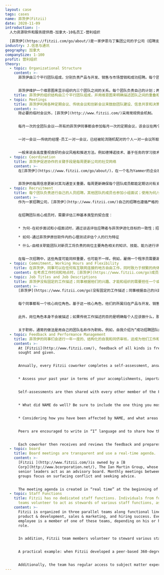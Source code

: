 ```yaml
---
layout: case
tags: cases
name: 菲茨伊(Fitzii)
date: 2020-11-09
introduction: |-
  人力资源软件和服务提供商-加拿大-10名员工-营利组织

  [菲茨伊](https://fitzii.com/go/about/)是一家伊恩马丁集团公司的子公司（招聘支持）
industry: J.信息与通讯
geography: 加拿大
companySize: 1-100
profit: 营利组织
theory:
  - topic: Organizational Structure
    content: >-
      菲茨伊由三个平行团队组成，分别负责产品与开发、销售与市场营销和成功招聘。每个团队都有一名高级人员负责战略和规划，但对团队的其他成员没有指挥权（菲茨伊使用建议流程和其他基于同事交流的流程进行决策）。


      菲茨伊维护一个维恩图来显示组织内三个团队之间的关系。每个团队负责自己的计划；两个团队之间的每个合作组合，都会在工作重叠的地方制定共享的计划；某些重要主题位于维恩图的中心，此处任何更改都需要三个团队的认可。“维恩中心”的主题包括菲茨伊的发展目标、战略和主题目标、可能对客户产生重大影响的产品和服务变化，以及自我管理等有关人力资源和文化的活动。
    title: 菲茨伊的组织结构由三个平行团队组成，并用维恩图来明确描述团队之间的重叠和共享决策之处。
  - topic: Meetings
    title: 菲茨伊利用各种定期会议、传统会议和创新会议来鼓励团队建设、信息共享和决策。
    content: >-
      除必要的临时会议外，[菲茨伊](http://www.fitzii.com/)采用常规例会机制。


      每月一次的全团队会议——所有的菲茨伊同事都会参加每月一次的定期会议，该会议在两个办公地点之间轮流举行。对于一个在两个地点工作并且经常远程工作的团队来说，这确保了一个可预测的能面对面开会的机会。该例会的议程包括完整人性活动，如了解一位同事的活动，以及财务审查，以提高每个团队成员的财务意识并促进主人翁思维。任何人想得到整个团队对任何主题意见的人，都可以将其他主题自由添加到一个共享文档中（没有人控制议程）。


      一对一会议——传统的经理-员工一对一会议，已经被轮流随机配对的个人一对一会议所取代。这些会议被称为“蔚蓝约会”，有助于加强联系，增加对其他角色的了解，并为建议流程提供可预测的第一个联络点。每对蔚蓝约会会持续三个月。


      一般来说会高度重视良好的会议风格和推进方法。例如德博诺技术、基于任务的学习技术和公司原创的问题杜兹（DOAQ）会议风格就是例子。
  - topic: Coordination
    title: 菲茨伊促进协作的关键手段是每周更新公司的社交网络
    content: >-
      在[菲茨伊](https://www.fitzii.com/go/about/)，在一个名为Yammer的企业社交网络中，每周都会发生更新，这是分享信息和接受建议的关键手段。每个核心团队成员每周都会写一篇关于她/他的工作活动、建议流程和关注点的最新帖子。


      菲茨伊的每周信息更新对其沟通至关重要。每周更新确保每个团队成员都能定期访问有关业务的各种信息 – 从财务表现到客户关注点以及个人参与度 – 从而提高菲茨伊团队成员的一致性和参与度。菲茨伊的股东和咨询委员会也是Yammer小组的成员，他们偶尔会在每周更新或咨询委员会会议上添加鼓励意见或提出课题。
  - topic: Recruitment
    title: 每个团队负责进行自己的人员招聘，其他团队的成员也参加小组面试；使用为何/如何/什么（why/how/what）提问框架，来评估应聘者的适配度。
    content: >-
      作为一家招聘公司，[菲茨伊](http://www.fitzii.com/)自己的招聘也遵循严格的流程来评估新员工的成功潜力，流程包括心理测试和深入的小组面试。招聘决定权在于招聘团队，其他每个团队的代表也参与小组面试。重点是确保新员工能在职场经历有意义的工作，并得到菲茨伊团队的支持。


      在招聘团队核心成员时，需要评估三种基本类型的契合度：


      * 为何-在初步面试和小组面试时，通过谈话评估应聘者与菲茨伊进化目标的一致性；招聘的强烈愿望是，为与组织目标明确共鸣的新人找到岗位一致性

      * 如何-通过菲茨伊原创软件内的心理测试评估个人的行为特征

      * 什么-由相关职能团队对新员工将负责的岗位主要角色相关的知识、技能、能力进行评估


      在每一次招聘中，这些角度可能同样重要，也可能不一样。例如，雇佣一个程序员需要高水平的知识、技能和能力（重视什么/what），而雇佣一个将制定策略的高级人员则需要高度的组织目标一致性（为何/why）。
  - topic: Commitment, Working Hours and Flexibility
    title: 在菲茨伊，同事可以在任何有互联网连接的地方自由工作，同时致力于频繁的肉体见面。
    content: 在考虑工作时间和地点时，[菲茨伊](https://www.fitzii.com/go)成员致力于在自由和责任之间“保持一个平衡感”。同事可以在任何有互联网连接的地方工作（自由）。成员享受很大程度的灵活性，比如有人可以富有成效的在家里工作，或偶尔基于需要到另一个地点工作。比如，一个同事在迈阿密工作了一个星期，以探望生病的亲戚。实际上，同事主要在两个办公室工作——一个在安大略省的奥克维尔，另一个在安大略省的多伦多。大家都致力于肉身共度时光——人们经常听到首席执行官说“你们在一起的时间，如果没有浪费就是在建立社区连带感”——同事们每周二都会尽一切努力在奥克维尔（Oakville）工作，周四在多伦多（Toronto）工作（这是责任）。每月一次的团队会议在两个地点轮流举行；每年一次的团队集体静修，支撑着高质量的结构化和非结构化互动。
  - topic: Job Titles and Job Descriptions
    title: 菲茨伊没有固定的工作描述；同事根据他们的兴趣、才能和组织的需要担任一个或多个岗位角色。一个有用的标准职称，本身具有指导性和灵活性。
    content: >-
      [菲茨伊](https://www.fitzii.com/go)没有固定的工作描述；同事根据自己的兴趣、才能和组织的需要担任一个或多个岗位角色。


      每个同事都有一个核心岗位角色。基于这一核心角色，他们的所属归在产品与开发、销售与市场营销和招聘成功这三个职能团队之一。每个同事还担任与核心岗位角色无关的其他角色。为了方便起见，公司社交网络中保存着对这些角色的简单列表。就像“招聘实践-Luz”一样简单，所以很容易搞清楚出当前担任每个岗位角色的人是谁。


      此外，岗位角色本身不会被描述；如果传统工作描述的目的是明确每个人应该做什么，那么蔚蓝组织中替代这个指针的等效来源是，基于每个团队的目标和计划文档，其中明确描述了该团队当前的优先事项。从这个意义上说，同事的普适工作描述，就是在菲茨伊组织目标方向上取得进展，特别是实现其所属职能团队所承诺的分支目标和计划。


      关于职称，通常的做法是用自己的团队名称作为职称。例如，自我介绍为“成功招聘团队的克拉拉”或签署电子邮件：克拉拉，成功招聘，菲茨伊。同时，如果某些场景需要使用传统职称，每个人都有自由使用。例如，销售和市场营销团队的一名成员，在向市场营销服务供应商致辞时，就可以自称为菲茨伊的市场营销经理。同事们在足够的同事监督压力，以及良好的个人判断力前提下，都会避免采用那些虚荣花哨的头衔！
  - topic: Feedback and Performance Management
    title: 菲茨伊的同事们会进行一年一度的、结构化的自我和同侪审核，这成为他们工作和人际关系实践的一个亮点。
    content: >-
      At [Fitzii](http://www.fitzii.com/), feedback of all kinds is frequently
      sought and given.


      Annually, every Fitzii coworker completes a self-assessment, answering these two questions (in an online performance management tool):


      * Assess your past year in terms of your accomplishments, important learning, and even mistakes that led to growth. Then tell us what areas of your performance you'd particularly like to get feedback about.


      Self-assessments are then shared with every other member of the Fitzii team, who review the content before responding with answers to these two questions:


      * What did NAME do well? Be sure to include the one thing you most value about working with NAME.


      * Considering how you have been affected by NAME, and what areas she's interested in hearing about, what is the feedback you would like to give that could best help her grow or improve?


      Peers are encouraged to write in “I” language and to share how they have been inspired, touch, hurt, etc. by the other person’s contributions. Feedback is not presented as objective truth. No numerical ratings or rankings are used.


      Each coworker then receives and reviews the feedback and prepares to attend a whole-team discussion in which every person shares new insights from the feedback process, as well as actions he or she wishes to take in response.
  - topic: board
    title: Board meetings are transparent and use a real-time agenda.
    content: >-
      [Fitzii ](http://www.fitzii.com/)is owned by a [B
      Corp](http://www.bcorporation.net/), The Ian Martin Group, whose CEO and
      senior leaders act as an advisory board. Monthly meetings between the two
      groups focus on surfacing conflict and seeking advice.


      The meeting agenda is created in “real time” at the beginning of every meeting. This reduces bureaucracy and any politicking for topics that may not interest the whole group, or have urgency. Each team head and board member shares four items: what s/he is a) focused on, b) excited about, c) concerned about, and d) tasks that need immediate attention. Urgent topics, and those of broad interest, are discussed, and others deferred. Meeting notes are accessible to all Fitzii team members.
  - topic: Staff Functions
    title: Fitzii has no dedicated staff functions. Individuals from functional
      teams volunteer to act as stewards of various staff functions, as needed.
    content: >-
      Fitzii is organized in three parallel teams along functional lines –
      product & development, sales & marketing, and hiring success. Every Fitzii
      employee is a member of one of these teams, depending on his or her core
      role.


      In addition, Fitzii team members volunteer to steward various staff roles such as finances, purchasing, and human resources. The individual steward accumulates expertise and moves decisions, actions, and projects forward. These allocations are based on individual interest and the team’s overall needs.


      A practical example: when Fitzii developed a peer-based 360-degree feedback process, various team members were interested in contributing. Initially, development of the new feedback process lagged as no one was clearly responsible for moving it forward. When the team noticed this, one coworker from the product & development team took the role of steward of the feedback process. He collected advice and opinions from other interested coworkers, proposed a process based on their advice, and took over practical implementation of the new practice. In that sense, the role is less about authority over a particular staff function and more about serving the team’s practical needs.


      Additionally, the team has regular access to subject matter experts from its parent company, the [Ian Martin Group,](http://ianmartin.com/) as well as external experts, such as legal counsel.
---
```

